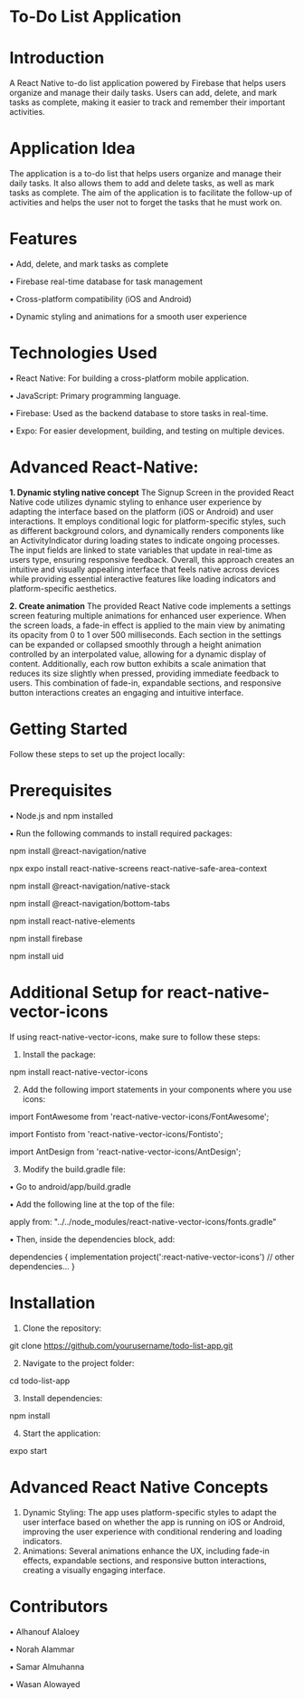 # To-Do List Application


# Introduction

A React Native to-do list application powered by Firebase that helps users organize and manage their daily tasks. Users can add, delete, and mark tasks as complete, making it easier to track and remember their important activities.

# Application Idea


The application is a to-do list that helps users organize and manage their daily tasks. It
also allows them to add and delete tasks, as well as mark tasks as complete. The aim
of the application is to facilitate the follow-up of activities and helps the user not to
forget the tasks that he must work on.

# Features

 • Add, delete, and mark tasks as complete

 • Firebase real-time database for task management

 • Cross-platform compatibility (iOS and Android)

 • Dynamic styling and animations for a smooth user experience

# Technologies Used

 • React Native: For building a cross-platform mobile application.

 • JavaScript: Primary programming language.

 • Firebase: Used as the backend database to store tasks in real-time.

 • Expo: For easier development, building, and testing on multiple devices.

# Advanced React-Native:

**1. Dynamic styling native concept**
The Signup Screen in the provided React Native code utilizes dynamic styling to
enhance user experience by adapting the interface based on the platform (iOS or
Android) and user interactions. It employs conditional logic for platform-specific
styles, such as different background colors, and dynamically renders components like
an ActivityIndicator during loading states to indicate ongoing processes. The input
fields are linked to state variables that update in real-time as users type, ensuring
responsive feedback. Overall, this approach creates an intuitive and visually appealing
interface that feels native across devices while providing essential interactive features
like loading indicators and platform-specific aesthetics.


**2. Create animation**
The provided React Native code implements a settings screen featuring multiple
animations for enhanced user experience. When the screen loads, a fade-in effect is
applied to the main view by animating its opacity from 0 to 1 over 500 milliseconds.
Each section in the settings can be expanded or collapsed smoothly through a height
animation controlled by an interpolated value, allowing for a dynamic display of
content. Additionally, each row button exhibits a scale animation that reduces its size
slightly when pressed, providing immediate feedback to users. This combination of
fade-in, expandable sections, and responsive button interactions creates an engaging
and intuitive interface.

# Getting Started

Follow these steps to set up the project locally:

# Prerequisites

 • Node.js and npm installed

 • Run the following commands to install required packages:

npm install @react-navigation/native

npx expo install react-native-screens react-native-safe-area-context

npm install @react-navigation/native-stack

npm install @react-navigation/bottom-tabs

npm install react-native-elements

npm install firebase

npm install uid



# Additional Setup for react-native-vector-icons

If using react-native-vector-icons, make sure to follow these steps:

 1. Install the package:

npm install react-native-vector-icons


 2. Add the following import statements in your components where you use icons:

import FontAwesome from 'react-native-vector-icons/FontAwesome';

import Fontisto from 'react-native-vector-icons/Fontisto';

import AntDesign from 'react-native-vector-icons/AntDesign';


 3. Modify the build.gradle file:

 • Go to android/app/build.gradle

 • Add the following line at the top of the file:

apply from: "../../node_modules/react-native-vector-icons/fonts.gradle"


 • Then, inside the dependencies block, add:

dependencies {
    implementation project(':react-native-vector-icons')
    // other dependencies...
}



# Installation

 1. Clone the repository:

git clone https://github.com/yourusername/todo-list-app.git


 2. Navigate to the project folder:

cd todo-list-app


 3. Install dependencies:

npm install


 4. Start the application:

expo start



# Advanced React Native Concepts

 1. Dynamic Styling: The app uses platform-specific styles to adapt the user interface based on whether the app is running on iOS or Android, improving the user experience with conditional rendering and loading indicators.
 2. Animations: Several animations enhance the UX, including fade-in effects, expandable sections, and responsive button interactions, creating a visually engaging interface.

# Contributors

 • Alhanouf Alaloey

 • Norah Alammar

 • Samar Almuhanna

 • Wasan Alowayed
